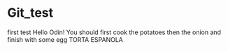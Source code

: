 # Git_test
first test
Hello Odin!
You should first cook the potatoes then the onion and finish with some egg TORTA ESPANOLA